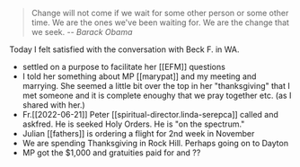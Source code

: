> Change will not come if we wait for some other person or some other time. We are the ones we've been waiting for. We are the change that we seek.
> -- <cite>Barack Obama</cite>


Today I felt satisfied with the conversation with Beck F. in WA.

- settled on a purpose to facilitate her [[EFM]] questions
- I told her something about MP [[marypat]] and my meeting and marrying. She seemed a little bit over the top in her "thanksgiving" that I met someone and it is complete enoughy that we pray together etc. (as I shared with her.)
- Fr.[[2022-06-21]] Peter [[spiritual-director.linda-serepca]] called and askfred. He is seeked Holy Orders. He is "on the spectrum."
- Julian [[fathers]] is ordering a flight for 2nd week in November
- We are spending Thanksgiving in Rock Hill. Perhaps going on to Dayton
- MP got the $1,000 and gratuities paid for and ??